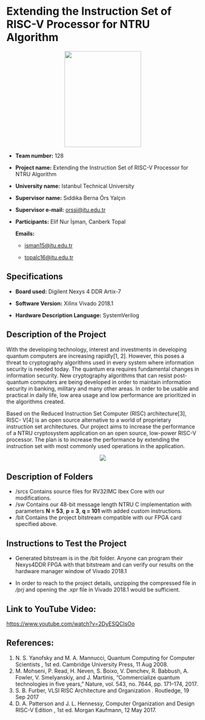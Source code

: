 # Extending the Instruction Set of RISC-V Processor for NTRU Algorithm

<p align="center">
<img src="https://www.pikpng.com/pngl/b/510-5109202_cryptography-png-secure-network-icon-clipart.png" width="200" height="250" />
</p>


 - **Team number:** 128

 - **Project name:** Extending the Instruction Set of RISC-V Processor for NTRU Algorithm

 - **University name:** Istanbul Technical University  

 - **Supervisor name:** Sıddıka Berna Örs Yalçın

 - **Supervisor e-mail:** orssi@itu.edu.tr 

 - **Participants:** Elif Nur İşman, Canberk Topal

   **Emails:** 
  
   - isman15@itu.edu.tr

   - topalc16@itu.edu.tr
 
## Specifications

 - **Board used:** Digilent Nexys 4 DDR Artix-7  

 - **Software Version:** Xilinx Vivado 2018.1 
 
 - **Hardware Description Language:** SystemVerilog

## Description of the Project

With the developing technology, interest and investments in developing
quantum computers are increasing rapidly[1, 2]. However, this poses a threat to
cryptography algorithms used in every system where information security is needed
today. The quantum era requires fundamental changes in information security. New
cryptography algorithms that can resist post-quantum computers are being developed
in order to maintain information security in banking, military and many other areas. In
order to be usable and practical in daily life, low area usage and low performance are
prioritized in the algorithms created.

Based on the Reduced Instruction Set Computer (RISC) architecture[3], RISC-
V[4] is an open source alternative to a world of proprietary instruction set
architectures. Our project aims to increase the performance of a NTRU cryptosystem
application on an open source, low-power RISC-V processor. The plan is to increase
the performance by extending the instruction set with most commonly used operations
in the application.



<p align="center">
<img src="https://i.imgur.com/4DKMCg7.png"/>
</p>
 

## Description of Folders

 - /srcs Contains source files for RV32IMC Ibex Core with our modifications.
 - /sw  Contains our 48-bit message length NTRU C implementation with parameters **N = 53**, **p = 3**,   **q = 101** with added custom instructions.
 - /bit Contains the project bitstream compatible with our FPGA card specified above. 

## Instructions to Test the Project

 - Generated bitstream is in the /bit folder. Anyone can program their Nexys4DDR FPGA with that bitstream and can verify our results on the hardware manager window of Vivado 2018.1
 
 - In order to reach to the project details, unzipping the compressed file in */prj* and opening the .xpr file in Vivado 2018.1 would be sufficient. 
 

## Link to YouTube Video: 
https://www.youtube.com/watch?v=2DyESQCIsOo

## References:

 1. N. S. Yanofsky and M. A. Mannucci, Quantum Computing for Computer Scientists , 1st ed. Cambridge University Press, 11 Aug 2008.
 2. M. Mohseni, P. Read, H. Neven, S. Boixo, V. Denchev, R. Babbush, A. Fowler, V. Smelyanskiy, and J. Martinis, “Commercialize quantum technologies in five years,” Nature, vol. 543, no. 7644, pp. 171–174, 2017.
 3. S. B. Furber, VLSI RISC Architecture and Organization . Routledge, 19 Sep 2017
 4. D. A. Patterson and J. L. Hennessy, Computer Organization and Design RISC-V Edition , 1st ed. Morgan Kaufmann, 12 May 2017.

